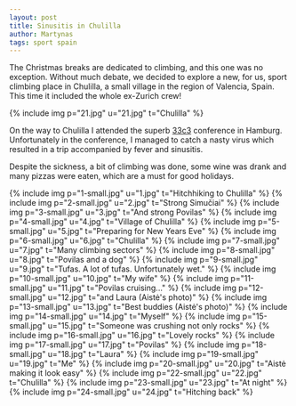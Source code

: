```yaml
---
layout: post
title: Sinusitis in Chulilla
author: Martynas
tags: sport spain
---
```


The Christmas breaks are dedicated to climbing, and this one was no exception.
Without much debate, we decided to explore a new, for us, sport climbing place in
Chulilla, a small village in the region of Valencia, Spain.
This time it included the whole ex-Zurich crew!

{% include img p="21.jpg" u="21.jpg" t="Chulilla" %}
<!--break-->

On the way to Chulilla I attended the superb
[33c3](https://events.ccc.de/congress/2016/wiki/Main_Page) conference in
Hamburg.
Unfortunately in the conference, I managed to catch a nasty virus which resulted
in a trip accompanied by fever and sinusitis.

Despite the sickness, a bit of climbing was done, some wine was drank and many
pizzas were eaten, which are a must for good holidays.

{% include img p="1-small.jpg" u="1.jpg" t="Hitchhiking to Chulilla" %}
{% include img p="2-small.jpg" u="2.jpg" t="Strong Simučiai" %}
{% include img p="3-small.jpg" u="3.jpg" t="And strong Povilas" %}
{% include img p="4-small.jpg" u="4.jpg" t="Village of Chulilla" %}
{% include img p="5-small.jpg" u="5.jpg" t="Preparing for New Years Eve" %}
{% include img p="6-small.jpg" u="6.jpg" t="Chulilla" %}
{% include img p="7-small.jpg" u="7.jpg" t="Many climbing sectors" %}
{% include img p="8-small.jpg" u="8.jpg" t="Povilas and a dog" %}
{% include img p="9-small.jpg" u="9.jpg" t="Tufas. A lot of tufas. Unfortunately wet." %}
{% include img p="10-small.jpg" u="10.jpg" t="My wife" %}
{% include img p="11-small.jpg" u="11.jpg" t="Povilas cruising..." %}
{% include img p="12-small.jpg" u="12.jpg" t="and Laura (Aistė's photo)" %}
{% include img p="13-small.jpg" u="13.jpg" t="Best buddies (Aistė's photo)" %}
{% include img p="14-small.jpg" u="14.jpg" t="Myself" %}
{% include img p="15-small.jpg" u="15.jpg" t="Someone was crushing not only rocks" %}
{% include img p="16-small.jpg" u="16.jpg" t="Lovely rocks" %}
{% include img p="17-small.jpg" u="17.jpg" t="Povilas" %}
{% include img p="18-small.jpg" u="18.jpg" t="Laura" %}
{% include img p="19-small.jpg" u="19.jpg" t="Me" %}
{% include img p="20-small.jpg" u="20.jpg" t="Aistė making it look easy" %}
{% include img p="22-small.jpg" u="22.jpg" t="Chulilla" %}
{% include img p="23-small.jpg" u="23.jpg" t="At night" %}
{% include img p="24-small.jpg" u="24.jpg" t="Hitching back" %}
